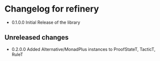 # Changelog for refinery


* 0.1.0.0
  Initial Release of the library

## Unreleased changes

* 0.2.0.0
  Added Alternative/MonadPlus instances to ProofStateT, TacticT, RuleT